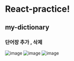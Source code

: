 # React-practice!
## my-dictionary
### 단어장 추가 , 삭제 
![image](https://user-images.githubusercontent.com/70359952/125605771-ab336a1e-929b-487e-9bd7-c1fc5dd48705.png)
![image](https://user-images.githubusercontent.com/70359952/125605920-60d80435-7a12-428f-8538-9996513cc310.png)
![image](https://user-images.githubusercontent.com/70359952/125606171-501878d5-184d-4507-bf0d-c24497b9195b.png)

